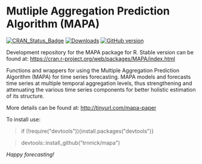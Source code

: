 Mutliple Aggregation Prediction Algorithm (MAPA)
=======
[![CRAN_Status_Badge](http://www.r-pkg.org/badges/version/MAPA?color=blue)](https://CRAN.R-project.org/package=MAPA)
[![Downloads](http://cranlogs.r-pkg.org/badges/MAPA?color=blue)](https://CRAN.R-project.org/package=MAPA)
[![GitHub version](https://badge.fury.io/gh/trnnick%2Fmapa.svg)](https://badge.fury.io/gh/trnnick%2Fmapa)


Development repository for the MAPA package for R.
Stable version can be found at: https://cran.r-project.org/web/packages/MAPA/index.html

Functions and wrappers for using the Multiple Aggregation Prediction Algorithm (MAPA) for time series forecasting. MAPA models and forecasts time series at multiple temporal aggregation levels, thus strengthening and attenuating the various time series components for better holistic estimation of its structure. 

More details can be found at: http://tinyurl.com/mapa-paper


To install use:

> if (!require("devtools")){install.packages("devtools")}

> devtools::install_github("trnnick/mapa")

_Happy forecasting!_
